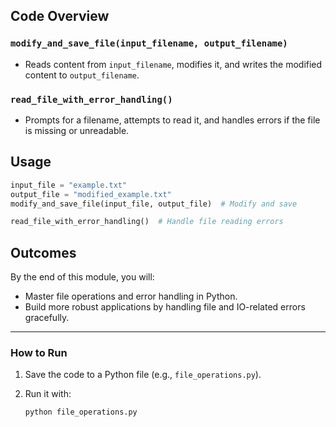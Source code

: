 
## Code Overview

### `modify_and_save_file(input_filename, output_filename)`

* Reads content from `input_filename`, modifies it, and writes the modified content to `output_filename`.

### `read_file_with_error_handling()`

* Prompts for a filename, attempts to read it, and handles errors if the file is missing or unreadable.

## Usage

```python
input_file = "example.txt"  
output_file = "modified_example.txt"
modify_and_save_file(input_file, output_file)  # Modify and save

read_file_with_error_handling()  # Handle file reading errors
```

## Outcomes 

By the end of this module, you will:

* Master file operations and error handling in Python.
* Build more robust applications by handling file and IO-related errors gracefully.

---

### **How to Run**

1. Save the code to a Python file (e.g., `file_operations.py`).
2. Run it with:

   ```bash
   python file_operations.py
   ```

